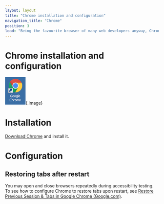 ```yaml
---
layout: layout
title: "Chrome installation and configuration"
navigation_title: "Chrome"
position: 3
lead: "Being the favourite browser of many web developers anyway, Chrome also has some nice features and extensions that are useful in the daily accessibility workflow."
---
```


# Chrome installation and configuration

![Chrome logo](_media/chrome-logo.png){.image}

# Installation

[Download Chrome](https://www.google.com/chrome/browser/desktop/) and install it.

# Configuration

## Restoring tabs after restart

You may open and close browsers repeatedly during accessibility testing. To see how to configure Chrome to restore tabs upon restart, see [Restore Previous Session & Tabs in Google Chrome (Google.com)](https://productforums.google.com/forum/#!topic/chrome/7JoWEVz3CK8).